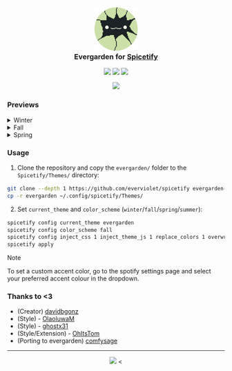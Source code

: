 <h3 align="center">
	<img src="https://github.com/everviolet/.github/raw/main/assets/logo-circle.png" width="100" alt="Logo"/><br/>
	Evergarden for <a href="https://spicetify.app/">Spicetify</a>
</h3>

<p align="center">
	<a href="https://github.com/everviolet/spicetify/stargazers"><img src="https://img.shields.io/github/stars/everviolet/spicetify?style=for-the-badge&colorA=313B40&colorB=DBBC7F"></a>
	<a href="https://github.com/everviolet/spicetify/issues"><img src="https://img.shields.io/github/issues/everviolet/spicetify?style=for-the-badge&colorA=313B40&colorB=E69875"></a>
	<a href="https://github.com/everviolet/spicetify/contributors"><img src="https://img.shields.io/github/contributors/everviolet/spicetify?style=for-the-badge&colorA=313B40&colorB=97C9C3"></a>
</p>

<p align="center">
	<img src="https://raw.githubusercontent.com/everviolet/spicetify/main/assets/previews/preview.webp"/>
</p>

### Previews

<details>
<summary>Winter</summary>
<img src="https://raw.githubusercontent.com/everviolet/spicetify/main/assets/previews/winter.webp"/>
</details>
<details>
<summary>Fall</summary>
<img src="https://raw.githubusercontent.com/everviolet/spicetify/main/assets/previews/fall.webp"/>
</details>
<details>
<summary>Spring</summary>
<img src="https://raw.githubusercontent.com/everviolet/spicetify/main/assets/previews/spring.webp"/>
</details>

### Usage

1. Clone the repository and copy the `evergarden/` folder to the `Spicetify/Themes/` directory:
```sh
git clone --depth 1 https://github.com/everviolet/spicetify evergarden-spicetify && cd evergarden-spicetify
cp -r evergarden ~/.config/spicetify/Themes/
```

2. Set `current_theme` and `color_scheme` (`winter`/`fall`/`spring`/`summer`):
```sh
spicetify config current_theme evergarden
spicetify config color_scheme fall
spicetify config inject_css 1 inject_theme_js 1 replace_colors 1 overwrite_assets 1
spicetify apply
```

> [!NOTE]
> To set a custom accent color, go to the spotify settings page and select your preferred accent colour in the dropdown.

### Thanks to <3

- (Creator) [davidbgonz](https://github.com/davidbgonz)
- (Style) - [OlaoluwaM](https://github.com/OlaoluwaM)
- (Style) - [ghostx31](https://github.com/ghostx31)
- (Style/Extension) - [OhItsTom](https://github.com/ohitstom)
- (Porting to evergarden) [comfysage](https://github.com/comfysage)

<hr>

<p align="center">
	<a href="https://github.com/comfysage/evergarden/blob/mega/LICENSE"><img src="https://img.shields.io/static/v1.svg?style=for-the-badge&label=LICENSE&message=GPL3&colorA=313B40&colorB=9BB5CF"/></a>
<
